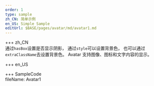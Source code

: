 ```yaml
---
order: 1
type: sample
zh_CN: 简单示例
en_US: Simple Sample
editUrl: $BASE/pages/avatar/md/avatar1.md
---
```


+++ zh_CN  
通过<Code>hasBox</Code>设置是否显示阴影， 通过<Code>style</Code>可以设置背景色，
也可以通过<Code>extraClassName</Code>去设置背景色。
Avatar 支持图像、图标和文字内容的显示。

+++ en_US

+++ SampleCode  
fileName: Avatar1
